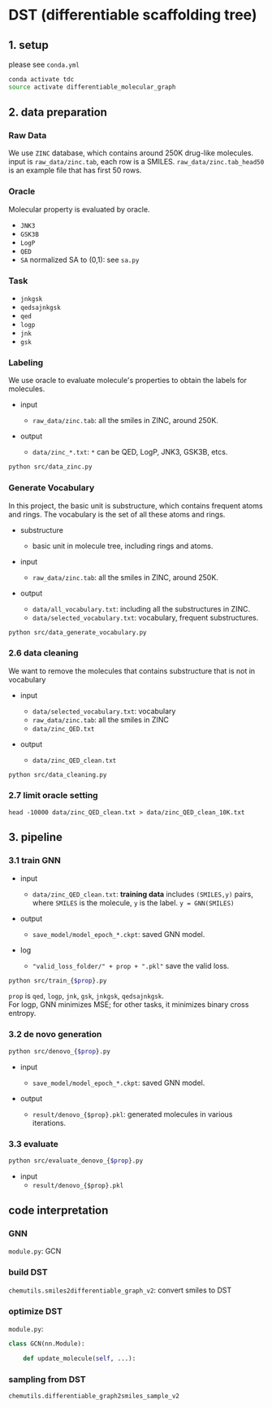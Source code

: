 # DST (differentiable scaffolding tree)





















## 1. setup

please see `conda.yml`

```bash
conda activate tdc
source activate differentiable_molecular_graph
```
































## 2. data preparation


### Raw Data 

We use `ZINC` database, which contains around 250K drug-like molecules. 
input is `raw_data/zinc.tab`, each row is a SMILES. 
`raw_data/zinc.tab_head50` is an example file that has first 50 rows. 



### Oracle

Molecular property is evaluated by oracle. 

* `JNK3`
* `GSK3B` 
* `LogP` 
* `QED` 
* `SA` normalized SA to (0,1): see `sa.py`



### Task 

* `jnkgsk`
* `qedsajnkgsk`
* `qed`
* `logp`
* `jnk`
* `gsk`



### Labeling

We use oracle to evaluate molecule's properties to obtain the labels for molecules. 

- input
  - `raw_data/zinc.tab`: all the smiles in ZINC, around 250K. 

- output
  - `data/zinc_*.txt`: `*` can be QED, LogP, JNK3, GSK3B, etcs. 

```bash  
python src/data_zinc.py 
```

### Generate Vocabulary 
In this project, the basic unit is substructure, which contains frequent atoms and rings. The vocabulary is the set of all these atoms and rings. 

- substructure
  - basic unit in molecule tree, including rings and atoms. 

- input
  - `raw_data/zinc.tab`: all the smiles in ZINC, around 250K. 

- output
  - `data/all_vocabulary.txt`: including all the substructures in ZINC.   
  - `data/selected_vocabulary.txt`: vocabulary, frequent substructures. 


```bash 
python src/data_generate_vocabulary.py
```

### 2.6 data cleaning  

We want to remove the molecules that contains substructure that is not in vocabulary 


- input 
  - `data/selected_vocabulary.txt`: vocabulary 
  - `raw_data/zinc.tab`: all the smiles in ZINC
  - `data/zinc_QED.txt` 


- output
  - `data/zinc_QED_clean.txt`


```bash 
python src/data_cleaning.py 
```



### 2.7 limit oracle setting 

```
head -10000 data/zinc_QED_clean.txt > data/zinc_QED_clean_10K.txt
```






























## 3. pipeline 

### 3.1 train GNN

- input 
  - `data/zinc_QED_clean.txt`: **training data** includes `(SMILES,y)` pairs, where `SMILES` is the molecule, `y` is the label. `y = GNN(SMILES)`

- output 
  - `save_model/model_epoch_*.ckpt`: saved GNN model. 

- log
  - `"valid_loss_folder/" + prop + ".pkl"` save the valid loss. 

```bash 
python src/train_{$prop}.py 
```

`prop` is `qed`, `logp`, `jnk`, `gsk`, `jnkgsk`, `qedsajnkgsk`.  
For logp, GNN minimizes MSE; for other tasks, it minimizes binary cross entropy. 



### 3.2 de novo generation 

```bash
python src/denovo_{$prop}.py 
```

- input 
  - `save_model/model_epoch_*.ckpt`: saved GNN model. 

- output 
  - `result/denovo_{$prop}.pkl`: generated molecules in various iterations. 



### 3.3 evaluate 

```bash
python src/evaluate_denovo_{$prop}.py 
```

- input 
  - `result/denovo_{$prop}.pkl`





## code interpretation 


### GNN 
`module.py`: GCN 



### build DST 

`chemutils.smiles2differentiable_graph_v2`: convert smiles to DST 


### optimize DST 

`module.py`: 

```python
class GCN(nn.Module):

    def update_molecule(self, ...):

```

### sampling from DST 

`chemutils.differentiable_graph2smiles_sample_v2` 















